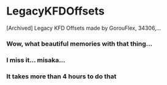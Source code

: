 # LegacyKFDOffsets
[Archived] Legacy KFD Offsets made by GorouFlex, 34306,…

### Wow, what beautiful memories with that thing...
### I miss it... misaka...
### It takes more than 4 hours to do that
